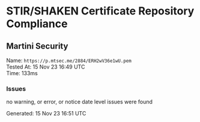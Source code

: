 # STIR/SHAKEN Certificate Repository Compliance

## Martini Security

Name: `https://p.mtsec.me/2884/ERH2wV36e1wU.pem`\
Tested At: 15 Nov 23 16:49 UTC\
Time: 133ms

### Issues

no warning, or error, or notice date level issues were found

Generated: 15 Nov 23 16:51 UTC